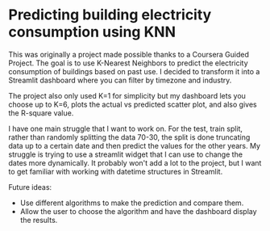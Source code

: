 # Predicting building electricity consumption using KNN

This was originally a project made possible thanks to a Coursera Guided Project. The goal is to use K-Nearest Neighbors to predict the electricity consumption of buildings based on past use. I decided to transform it into a Streamlit dashboard where you can filter by timezone and industry.

The project also only used K=1 for simplicity but my dashboard lets you choose up to K=6, plots the actual vs predicted scatter plot, and also gives the R-square value.

I have one main struggle that I want to work on. For the test, train split, rather than randomly splitting the data 70-30, the split is done truncating data up to a certain date and then predict the values for the other years. My struggle is trying to use a streamlit widget that I can use to change the dates more dynamically. It probably won't add a lot to the project, but I want to get familiar with working with datetime structures in Streamlit.

Future ideas:

- Use different algorithms to make the prediction and compare them.
- Allow the user to choose the algorithm and have the dashboard display the results.
